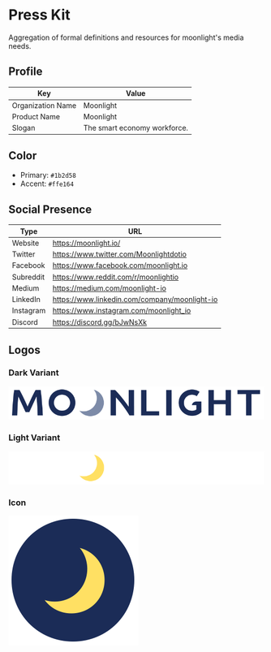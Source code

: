 # Press Kit

Aggregation of formal definitions and resources for moonlight's media needs.

## Profile

| Key | Value |
| --- | --- |
| Organization Name | Moonlight |
| Product Name | Moonlight |
| Slogan | The smart economy workforce. |

## Color

* Primary: `#1b2d58`
* Accent: `#ffe164`

## Social Presence

| Type | URL |
| --- | --- |
| Website | https://moonlight.io/ |
| Twitter | https://www.twitter.com/Moonlightdotio |
| Facebook | https://www.facebook.com/moonlight.io |
| Subreddit | https://www.reddit.com/r/moonlightio |
| Medium | https://medium.com/moonlight-io |
| LinkedIn | https://www.linkedin.com/company/moonlight-io |
| Instagram | https://www.instagram.com/moonlight_io |
| Discord | https://discord.gg/bJwNsXk |

## Logos

### Dark Variant

![Dark Variant](../assets/press-kit/moonlight-logo-dark-800w.png)

### Light Variant

![Light Variant](../assets/press-kit/moonlight-logo-light-800w.png)

### Icon

![Icon](../assets/press-kit/favicon-256.png)
